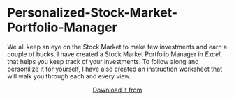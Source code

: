 # Personalized-Stock-Market-Portfolio-Manager



We all keep an eye on the Stock Market to make few investments and earn a couple of bucks. I have created a Stock Market Portfolio Manager in *Excel*, that helps you keep track of your investments. To follow along and personilize it for yourself, I have also created an instruction worksheet that will walk you through each and every view.
<p>
<center><a href = "https://drive.google.com/file/d/15sPszRf78fZ77LcAZnuXorq2SKkgYLzq/view" target="_blank">Download it from</a></center>
</p>
